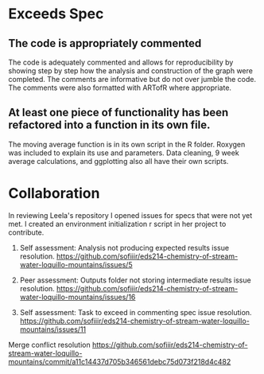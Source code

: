 # Exceeds Spec
## The code is appropriately commented
The code is adequately commented and allows for reproducibility by showing step by step how the analysis and construction of the graph were completed. The comments are informative but do not over jumble the code. The comments were also formatted with ARTofR where appropriate. 

## At least one piece of functionality has been refactored into a function in its own file.
The moving average function is in its own script in the R folder. Roxygen was included to explain its use and parameters. Data cleaning, 9 week average calculations, and ggplotting also all have their own scripts. 


# Collaboration

In reviewing Leela's repository I opened issues for specs that were not yet met. I created an environment initialization r script in her project to contribute. 

1. Self assessment: Analysis not producing expected results issue resolution. 
https://github.com/sofiiir/eds214-chemistry-of-stream-water-loquillo-mountains/issues/5 

2. Peer assessment: Outputs folder not storing intermediate results issue resolution.
https://github.com/sofiiir/eds214-chemistry-of-stream-water-loquillo-mountains/issues/16

3. Self assessment: Task to exceed in commenting spec issue resolution.
https://github.com/sofiiir/eds214-chemistry-of-stream-water-loquillo-mountains/issues/11

Merge conflict resolution 
https://github.com/sofiiir/eds214-chemistry-of-stream-water-loquillo-mountains/commit/a11c14437d705b346561debc75d073f218d4c482

